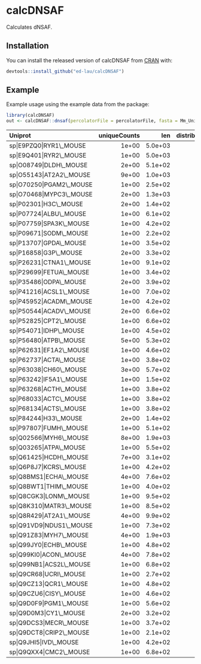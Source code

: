 
<!-- README.md is generated from README.Rmd. Please edit that file -->
calcDNSAF
=========

Calculates dNSAF.

Installation
------------

You can install the released version of calcDNSAF from [CRAN](https://CRAN.R-project.org) with:

``` r
devtools::install_github("ed-lau/calcDNSAF")
```

Example
-------

Example usage using the example data from the package:

``` r
library(calcDNSAF)
out <- calcDNSAF::dnsaf(percolatorFile = percolatorFile, fasta = Mm_UniProt, test_run=T, q_cutoff=0.01)
```

<table class="table table-striped table-hover table-condensed table-responsive" style="margin-left: auto; margin-right: auto;">
<thead>
<tr>
<th style="text-align:left;">
Uniprot
</th>
<th style="text-align:right;">
uniqueCounts
</th>
<th style="text-align:right;">
len
</th>
<th style="text-align:right;">
distributedCounts
</th>
<th style="text-align:right;">
SAF
</th>
<th style="text-align:right;">
dSAF
</th>
<th style="text-align:right;">
NSAF
</th>
<th style="text-align:right;">
dNSAF
</th>
</tr>
</thead>
<tbody>
<tr>
<td style="text-align:left;">
sp|E9PZQ0|RYR1\_MOUSE
</td>
<td style="text-align:right;">
1e+00
</td>
<td style="text-align:right;">
5.0e+03
</td>
<td style="text-align:right;">
5.0e-01
</td>
<td style="text-align:right;">
0e+00
</td>
<td style="text-align:right;">
0e+00
</td>
<td style="text-align:right;">
0.0e+00
</td>
<td style="text-align:right;">
0.0e+00
</td>
</tr>
<tr>
<td style="text-align:left;">
sp|E9Q401|RYR2\_MOUSE
</td>
<td style="text-align:right;">
1e+00
</td>
<td style="text-align:right;">
5.0e+03
</td>
<td style="text-align:right;">
5.0e-01
</td>
<td style="text-align:right;">
0e+00
</td>
<td style="text-align:right;">
0e+00
</td>
<td style="text-align:right;">
0.0e+00
</td>
<td style="text-align:right;">
0.0e+00
</td>
</tr>
<tr>
<td style="text-align:left;">
sp|O08749|DLDH\_MOUSE
</td>
<td style="text-align:right;">
2e+00
</td>
<td style="text-align:right;">
5.1e+02
</td>
<td style="text-align:right;">
2.0e+00
</td>
<td style="text-align:right;">
0e+00
</td>
<td style="text-align:right;">
0e+00
</td>
<td style="text-align:right;">
2.0e-02
</td>
<td style="text-align:right;">
2.0e-02
</td>
</tr>
<tr>
<td style="text-align:left;">
sp|O55143|AT2A2\_MOUSE
</td>
<td style="text-align:right;">
9e+00
</td>
<td style="text-align:right;">
1.0e+03
</td>
<td style="text-align:right;">
7.8e+00
</td>
<td style="text-align:right;">
1e-02
</td>
<td style="text-align:right;">
1e-02
</td>
<td style="text-align:right;">
4.0e-02
</td>
<td style="text-align:right;">
4.0e-02
</td>
</tr>
<tr>
<td style="text-align:left;">
sp|O70250|PGAM2\_MOUSE
</td>
<td style="text-align:right;">
1e+00
</td>
<td style="text-align:right;">
2.5e+02
</td>
<td style="text-align:right;">
1.0e+00
</td>
<td style="text-align:right;">
0e+00
</td>
<td style="text-align:right;">
0e+00
</td>
<td style="text-align:right;">
2.0e-02
</td>
<td style="text-align:right;">
2.0e-02
</td>
</tr>
<tr>
<td style="text-align:left;">
sp|O70468|MYPC3\_MOUSE
</td>
<td style="text-align:right;">
2e+00
</td>
<td style="text-align:right;">
1.3e+03
</td>
<td style="text-align:right;">
2.0e+00
</td>
<td style="text-align:right;">
0e+00
</td>
<td style="text-align:right;">
0e+00
</td>
<td style="text-align:right;">
1.0e-02
</td>
<td style="text-align:right;">
1.0e-02
</td>
</tr>
<tr>
<td style="text-align:left;">
sp|P02301|H3C\_MOUSE
</td>
<td style="text-align:right;">
2e+00
</td>
<td style="text-align:right;">
1.4e+02
</td>
<td style="text-align:right;">
1.0e+00
</td>
<td style="text-align:right;">
1e-02
</td>
<td style="text-align:right;">
1e-02
</td>
<td style="text-align:right;">
7.0e-02
</td>
<td style="text-align:right;">
4.0e-02
</td>
</tr>
<tr>
<td style="text-align:left;">
sp|P07724|ALBU\_MOUSE
</td>
<td style="text-align:right;">
1e+00
</td>
<td style="text-align:right;">
6.1e+02
</td>
<td style="text-align:right;">
1.0e+00
</td>
<td style="text-align:right;">
0e+00
</td>
<td style="text-align:right;">
0e+00
</td>
<td style="text-align:right;">
1.0e-02
</td>
<td style="text-align:right;">
1.0e-02
</td>
</tr>
<tr>
<td style="text-align:left;">
sp|P07759|SPA3K\_MOUSE
</td>
<td style="text-align:right;">
1e+00
</td>
<td style="text-align:right;">
4.2e+02
</td>
<td style="text-align:right;">
1.0e+00
</td>
<td style="text-align:right;">
0e+00
</td>
<td style="text-align:right;">
0e+00
</td>
<td style="text-align:right;">
1.0e-02
</td>
<td style="text-align:right;">
1.0e-02
</td>
</tr>
<tr>
<td style="text-align:left;">
sp|P09671|SODM\_MOUSE
</td>
<td style="text-align:right;">
1e+00
</td>
<td style="text-align:right;">
2.2e+02
</td>
<td style="text-align:right;">
1.0e+00
</td>
<td style="text-align:right;">
0e+00
</td>
<td style="text-align:right;">
0e+00
</td>
<td style="text-align:right;">
2.0e-02
</td>
<td style="text-align:right;">
3.0e-02
</td>
</tr>
<tr>
<td style="text-align:left;">
sp|P13707|GPDA\_MOUSE
</td>
<td style="text-align:right;">
1e+00
</td>
<td style="text-align:right;">
3.5e+02
</td>
<td style="text-align:right;">
1.0e+00
</td>
<td style="text-align:right;">
0e+00
</td>
<td style="text-align:right;">
0e+00
</td>
<td style="text-align:right;">
1.0e-02
</td>
<td style="text-align:right;">
2.0e-02
</td>
</tr>
<tr>
<td style="text-align:left;">
sp|P16858|G3P\_MOUSE
</td>
<td style="text-align:right;">
2e+00
</td>
<td style="text-align:right;">
3.3e+02
</td>
<td style="text-align:right;">
2.0e+00
</td>
<td style="text-align:right;">
1e-02
</td>
<td style="text-align:right;">
1e-02
</td>
<td style="text-align:right;">
3.0e-02
</td>
<td style="text-align:right;">
3.0e-02
</td>
</tr>
<tr>
<td style="text-align:left;">
sp|P26231|CTNA1\_MOUSE
</td>
<td style="text-align:right;">
1e+00
</td>
<td style="text-align:right;">
9.1e+02
</td>
<td style="text-align:right;">
1.0e+00
</td>
<td style="text-align:right;">
0e+00
</td>
<td style="text-align:right;">
0e+00
</td>
<td style="text-align:right;">
1.0e-02
</td>
<td style="text-align:right;">
1.0e-02
</td>
</tr>
<tr>
<td style="text-align:left;">
sp|P29699|FETUA\_MOUSE
</td>
<td style="text-align:right;">
1e+00
</td>
<td style="text-align:right;">
3.4e+02
</td>
<td style="text-align:right;">
1.0e+00
</td>
<td style="text-align:right;">
0e+00
</td>
<td style="text-align:right;">
0e+00
</td>
<td style="text-align:right;">
1.0e-02
</td>
<td style="text-align:right;">
2.0e-02
</td>
</tr>
<tr>
<td style="text-align:left;">
sp|P35486|ODPA\_MOUSE
</td>
<td style="text-align:right;">
2e+00
</td>
<td style="text-align:right;">
3.9e+02
</td>
<td style="text-align:right;">
2.0e+00
</td>
<td style="text-align:right;">
1e-02
</td>
<td style="text-align:right;">
1e-02
</td>
<td style="text-align:right;">
3.0e-02
</td>
<td style="text-align:right;">
3.0e-02
</td>
</tr>
<tr>
<td style="text-align:left;">
sp|P41216|ACSL1\_MOUSE
</td>
<td style="text-align:right;">
1e+00
</td>
<td style="text-align:right;">
7.0e+02
</td>
<td style="text-align:right;">
1.0e+00
</td>
<td style="text-align:right;">
0e+00
</td>
<td style="text-align:right;">
0e+00
</td>
<td style="text-align:right;">
1.0e-02
</td>
<td style="text-align:right;">
1.0e-02
</td>
</tr>
<tr>
<td style="text-align:left;">
sp|P45952|ACADM\_MOUSE
</td>
<td style="text-align:right;">
1e+00
</td>
<td style="text-align:right;">
4.2e+02
</td>
<td style="text-align:right;">
1.0e+00
</td>
<td style="text-align:right;">
0e+00
</td>
<td style="text-align:right;">
0e+00
</td>
<td style="text-align:right;">
1.0e-02
</td>
<td style="text-align:right;">
1.0e-02
</td>
</tr>
<tr>
<td style="text-align:left;">
sp|P50544|ACADV\_MOUSE
</td>
<td style="text-align:right;">
2e+00
</td>
<td style="text-align:right;">
6.6e+02
</td>
<td style="text-align:right;">
2.0e+00
</td>
<td style="text-align:right;">
0e+00
</td>
<td style="text-align:right;">
0e+00
</td>
<td style="text-align:right;">
1.0e-02
</td>
<td style="text-align:right;">
2.0e-02
</td>
</tr>
<tr>
<td style="text-align:left;">
sp|P52825|CPT2\_MOUSE
</td>
<td style="text-align:right;">
1e+00
</td>
<td style="text-align:right;">
6.6e+02
</td>
<td style="text-align:right;">
1.0e+00
</td>
<td style="text-align:right;">
0e+00
</td>
<td style="text-align:right;">
0e+00
</td>
<td style="text-align:right;">
1.0e-02
</td>
<td style="text-align:right;">
1.0e-02
</td>
</tr>
<tr>
<td style="text-align:left;">
sp|P54071|IDHP\_MOUSE
</td>
<td style="text-align:right;">
1e+00
</td>
<td style="text-align:right;">
4.5e+02
</td>
<td style="text-align:right;">
1.0e+00
</td>
<td style="text-align:right;">
0e+00
</td>
<td style="text-align:right;">
0e+00
</td>
<td style="text-align:right;">
1.0e-02
</td>
<td style="text-align:right;">
1.0e-02
</td>
</tr>
<tr>
<td style="text-align:left;">
sp|P56480|ATPB\_MOUSE
</td>
<td style="text-align:right;">
5e+00
</td>
<td style="text-align:right;">
5.3e+02
</td>
<td style="text-align:right;">
5.0e+00
</td>
<td style="text-align:right;">
1e-02
</td>
<td style="text-align:right;">
1e-02
</td>
<td style="text-align:right;">
5.0e-02
</td>
<td style="text-align:right;">
5.0e-02
</td>
</tr>
<tr>
<td style="text-align:left;">
sp|P62631|EF1A2\_MOUSE
</td>
<td style="text-align:right;">
1e+00
</td>
<td style="text-align:right;">
4.6e+02
</td>
<td style="text-align:right;">
1.0e+00
</td>
<td style="text-align:right;">
0e+00
</td>
<td style="text-align:right;">
0e+00
</td>
<td style="text-align:right;">
1.0e-02
</td>
<td style="text-align:right;">
1.0e-02
</td>
</tr>
<tr>
<td style="text-align:left;">
sp|P62737|ACTA\_MOUSE
</td>
<td style="text-align:right;">
1e+00
</td>
<td style="text-align:right;">
3.8e+02
</td>
<td style="text-align:right;">
2.5e-01
</td>
<td style="text-align:right;">
0e+00
</td>
<td style="text-align:right;">
0e+00
</td>
<td style="text-align:right;">
1.0e-02
</td>
<td style="text-align:right;">
0.0e+00
</td>
</tr>
<tr>
<td style="text-align:left;">
sp|P63038|CH60\_MOUSE
</td>
<td style="text-align:right;">
3e+00
</td>
<td style="text-align:right;">
5.7e+02
</td>
<td style="text-align:right;">
3.0e+00
</td>
<td style="text-align:right;">
1e-02
</td>
<td style="text-align:right;">
1e-02
</td>
<td style="text-align:right;">
3.0e-02
</td>
<td style="text-align:right;">
3.0e-02
</td>
</tr>
<tr>
<td style="text-align:left;">
sp|P63242|IF5A1\_MOUSE
</td>
<td style="text-align:right;">
1e+00
</td>
<td style="text-align:right;">
1.5e+02
</td>
<td style="text-align:right;">
1.0e+00
</td>
<td style="text-align:right;">
1e-02
</td>
<td style="text-align:right;">
1e-02
</td>
<td style="text-align:right;">
3.0e-02
</td>
<td style="text-align:right;">
4.0e-02
</td>
</tr>
<tr>
<td style="text-align:left;">
sp|P63268|ACTH\_MOUSE
</td>
<td style="text-align:right;">
1e+00
</td>
<td style="text-align:right;">
3.8e+02
</td>
<td style="text-align:right;">
2.5e-01
</td>
<td style="text-align:right;">
0e+00
</td>
<td style="text-align:right;">
0e+00
</td>
<td style="text-align:right;">
1.0e-02
</td>
<td style="text-align:right;">
0.0e+00
</td>
</tr>
<tr>
<td style="text-align:left;">
sp|P68033|ACTC\_MOUSE
</td>
<td style="text-align:right;">
1e+00
</td>
<td style="text-align:right;">
3.8e+02
</td>
<td style="text-align:right;">
2.5e-01
</td>
<td style="text-align:right;">
0e+00
</td>
<td style="text-align:right;">
0e+00
</td>
<td style="text-align:right;">
1.0e-02
</td>
<td style="text-align:right;">
0.0e+00
</td>
</tr>
<tr>
<td style="text-align:left;">
sp|P68134|ACTS\_MOUSE
</td>
<td style="text-align:right;">
1e+00
</td>
<td style="text-align:right;">
3.8e+02
</td>
<td style="text-align:right;">
2.5e-01
</td>
<td style="text-align:right;">
0e+00
</td>
<td style="text-align:right;">
0e+00
</td>
<td style="text-align:right;">
1.0e-02
</td>
<td style="text-align:right;">
0.0e+00
</td>
</tr>
<tr>
<td style="text-align:left;">
sp|P84244|H33\_MOUSE
</td>
<td style="text-align:right;">
2e+00
</td>
<td style="text-align:right;">
1.4e+02
</td>
<td style="text-align:right;">
1.0e+00
</td>
<td style="text-align:right;">
1e-02
</td>
<td style="text-align:right;">
1e-02
</td>
<td style="text-align:right;">
7.0e-02
</td>
<td style="text-align:right;">
4.0e-02
</td>
</tr>
<tr>
<td style="text-align:left;">
sp|P97807|FUMH\_MOUSE
</td>
<td style="text-align:right;">
1e+00
</td>
<td style="text-align:right;">
5.1e+02
</td>
<td style="text-align:right;">
1.0e+00
</td>
<td style="text-align:right;">
0e+00
</td>
<td style="text-align:right;">
0e+00
</td>
<td style="text-align:right;">
1.0e-02
</td>
<td style="text-align:right;">
1.0e-02
</td>
</tr>
<tr>
<td style="text-align:left;">
sp|Q02566|MYH6\_MOUSE
</td>
<td style="text-align:right;">
8e+00
</td>
<td style="text-align:right;">
1.9e+03
</td>
<td style="text-align:right;">
6.7e+00
</td>
<td style="text-align:right;">
0e+00
</td>
<td style="text-align:right;">
0e+00
</td>
<td style="text-align:right;">
2.0e-02
</td>
<td style="text-align:right;">
2.0e-02
</td>
</tr>
<tr>
<td style="text-align:left;">
sp|Q03265|ATPA\_MOUSE
</td>
<td style="text-align:right;">
1e+00
</td>
<td style="text-align:right;">
5.5e+02
</td>
<td style="text-align:right;">
1.0e+00
</td>
<td style="text-align:right;">
0e+00
</td>
<td style="text-align:right;">
0e+00
</td>
<td style="text-align:right;">
1.0e-02
</td>
<td style="text-align:right;">
1.0e-02
</td>
</tr>
<tr>
<td style="text-align:left;">
sp|Q61425|HCDH\_MOUSE
</td>
<td style="text-align:right;">
7e+00
</td>
<td style="text-align:right;">
3.1e+02
</td>
<td style="text-align:right;">
7.0e+00
</td>
<td style="text-align:right;">
2e-02
</td>
<td style="text-align:right;">
2e-02
</td>
<td style="text-align:right;">
1.1e-01
</td>
<td style="text-align:right;">
1.3e-01
</td>
</tr>
<tr>
<td style="text-align:left;">
sp|Q6P8J7|KCRS\_MOUSE
</td>
<td style="text-align:right;">
1e+00
</td>
<td style="text-align:right;">
4.2e+02
</td>
<td style="text-align:right;">
1.0e+00
</td>
<td style="text-align:right;">
0e+00
</td>
<td style="text-align:right;">
0e+00
</td>
<td style="text-align:right;">
1.0e-02
</td>
<td style="text-align:right;">
1.0e-02
</td>
</tr>
<tr>
<td style="text-align:left;">
sp|Q8BMS1|ECHA\_MOUSE
</td>
<td style="text-align:right;">
4e+00
</td>
<td style="text-align:right;">
7.6e+02
</td>
<td style="text-align:right;">
4.0e+00
</td>
<td style="text-align:right;">
1e-02
</td>
<td style="text-align:right;">
1e-02
</td>
<td style="text-align:right;">
3.0e-02
</td>
<td style="text-align:right;">
3.0e-02
</td>
</tr>
<tr>
<td style="text-align:left;">
sp|Q8BWT1|THIM\_MOUSE
</td>
<td style="text-align:right;">
1e+00
</td>
<td style="text-align:right;">
4.0e+02
</td>
<td style="text-align:right;">
1.0e+00
</td>
<td style="text-align:right;">
0e+00
</td>
<td style="text-align:right;">
0e+00
</td>
<td style="text-align:right;">
1.0e-02
</td>
<td style="text-align:right;">
1.0e-02
</td>
</tr>
<tr>
<td style="text-align:left;">
sp|Q8CGK3|LONM\_MOUSE
</td>
<td style="text-align:right;">
1e+00
</td>
<td style="text-align:right;">
9.5e+02
</td>
<td style="text-align:right;">
1.0e+00
</td>
<td style="text-align:right;">
0e+00
</td>
<td style="text-align:right;">
0e+00
</td>
<td style="text-align:right;">
1.0e-02
</td>
<td style="text-align:right;">
1.0e-02
</td>
</tr>
<tr>
<td style="text-align:left;">
sp|Q8K310|MATR3\_MOUSE
</td>
<td style="text-align:right;">
1e+00
</td>
<td style="text-align:right;">
8.5e+02
</td>
<td style="text-align:right;">
1.0e+00
</td>
<td style="text-align:right;">
0e+00
</td>
<td style="text-align:right;">
0e+00
</td>
<td style="text-align:right;">
1.0e-02
</td>
<td style="text-align:right;">
1.0e-02
</td>
</tr>
<tr>
<td style="text-align:left;">
sp|Q8R429|AT2A1\_MOUSE
</td>
<td style="text-align:right;">
4e+00
</td>
<td style="text-align:right;">
9.9e+02
</td>
<td style="text-align:right;">
1.2e+00
</td>
<td style="text-align:right;">
0e+00
</td>
<td style="text-align:right;">
0e+00
</td>
<td style="text-align:right;">
2.0e-02
</td>
<td style="text-align:right;">
1.0e-02
</td>
</tr>
<tr>
<td style="text-align:left;">
sp|Q91VD9|NDUS1\_MOUSE
</td>
<td style="text-align:right;">
1e+00
</td>
<td style="text-align:right;">
7.3e+02
</td>
<td style="text-align:right;">
1.0e+00
</td>
<td style="text-align:right;">
0e+00
</td>
<td style="text-align:right;">
0e+00
</td>
<td style="text-align:right;">
1.0e-02
</td>
<td style="text-align:right;">
1.0e-02
</td>
</tr>
<tr>
<td style="text-align:left;">
sp|Q91Z83|MYH7\_MOUSE
</td>
<td style="text-align:right;">
4e+00
</td>
<td style="text-align:right;">
1.9e+03
</td>
<td style="text-align:right;">
1.3e+00
</td>
<td style="text-align:right;">
0e+00
</td>
<td style="text-align:right;">
0e+00
</td>
<td style="text-align:right;">
1.0e-02
</td>
<td style="text-align:right;">
0.0e+00
</td>
</tr>
<tr>
<td style="text-align:left;">
sp|Q99JY0|ECHB\_MOUSE
</td>
<td style="text-align:right;">
1e+00
</td>
<td style="text-align:right;">
4.8e+02
</td>
<td style="text-align:right;">
1.0e+00
</td>
<td style="text-align:right;">
0e+00
</td>
<td style="text-align:right;">
0e+00
</td>
<td style="text-align:right;">
1.0e-02
</td>
<td style="text-align:right;">
1.0e-02
</td>
</tr>
<tr>
<td style="text-align:left;">
sp|Q99KI0|ACON\_MOUSE
</td>
<td style="text-align:right;">
4e+00
</td>
<td style="text-align:right;">
7.8e+02
</td>
<td style="text-align:right;">
4.0e+00
</td>
<td style="text-align:right;">
1e-02
</td>
<td style="text-align:right;">
1e-02
</td>
<td style="text-align:right;">
3.0e-02
</td>
<td style="text-align:right;">
3.0e-02
</td>
</tr>
<tr>
<td style="text-align:left;">
sp|Q99NB1|ACS2L\_MOUSE
</td>
<td style="text-align:right;">
1e+00
</td>
<td style="text-align:right;">
6.8e+02
</td>
<td style="text-align:right;">
1.0e+00
</td>
<td style="text-align:right;">
0e+00
</td>
<td style="text-align:right;">
0e+00
</td>
<td style="text-align:right;">
1.0e-02
</td>
<td style="text-align:right;">
1.0e-02
</td>
</tr>
<tr>
<td style="text-align:left;">
sp|Q9CR68|UCRI\_MOUSE
</td>
<td style="text-align:right;">
1e+00
</td>
<td style="text-align:right;">
2.7e+02
</td>
<td style="text-align:right;">
1.0e+00
</td>
<td style="text-align:right;">
0e+00
</td>
<td style="text-align:right;">
0e+00
</td>
<td style="text-align:right;">
2.0e-02
</td>
<td style="text-align:right;">
2.0e-02
</td>
</tr>
<tr>
<td style="text-align:left;">
sp|Q9CZ13|QCR1\_MOUSE
</td>
<td style="text-align:right;">
1e+00
</td>
<td style="text-align:right;">
4.8e+02
</td>
<td style="text-align:right;">
1.0e+00
</td>
<td style="text-align:right;">
0e+00
</td>
<td style="text-align:right;">
0e+00
</td>
<td style="text-align:right;">
1.0e-02
</td>
<td style="text-align:right;">
1.0e-02
</td>
</tr>
<tr>
<td style="text-align:left;">
sp|Q9CZU6|CISY\_MOUSE
</td>
<td style="text-align:right;">
1e+00
</td>
<td style="text-align:right;">
4.6e+02
</td>
<td style="text-align:right;">
1.0e+00
</td>
<td style="text-align:right;">
0e+00
</td>
<td style="text-align:right;">
0e+00
</td>
<td style="text-align:right;">
1.0e-02
</td>
<td style="text-align:right;">
1.0e-02
</td>
</tr>
<tr>
<td style="text-align:left;">
sp|Q9D0F9|PGM1\_MOUSE
</td>
<td style="text-align:right;">
1e+00
</td>
<td style="text-align:right;">
5.6e+02
</td>
<td style="text-align:right;">
1.0e+00
</td>
<td style="text-align:right;">
0e+00
</td>
<td style="text-align:right;">
0e+00
</td>
<td style="text-align:right;">
1.0e-02
</td>
<td style="text-align:right;">
1.0e-02
</td>
</tr>
<tr>
<td style="text-align:left;">
sp|Q9D0M3|CY1\_MOUSE
</td>
<td style="text-align:right;">
2e+00
</td>
<td style="text-align:right;">
3.2e+02
</td>
<td style="text-align:right;">
2.0e+00
</td>
<td style="text-align:right;">
1e-02
</td>
<td style="text-align:right;">
1e-02
</td>
<td style="text-align:right;">
3.0e-02
</td>
<td style="text-align:right;">
3.0e-02
</td>
</tr>
<tr>
<td style="text-align:left;">
sp|Q9DCS3|MECR\_MOUSE
</td>
<td style="text-align:right;">
1e+00
</td>
<td style="text-align:right;">
3.7e+02
</td>
<td style="text-align:right;">
1.0e+00
</td>
<td style="text-align:right;">
0e+00
</td>
<td style="text-align:right;">
0e+00
</td>
<td style="text-align:right;">
1.0e-02
</td>
<td style="text-align:right;">
2.0e-02
</td>
</tr>
<tr>
<td style="text-align:left;">
sp|Q9DCT8|CRIP2\_MOUSE
</td>
<td style="text-align:right;">
1e+00
</td>
<td style="text-align:right;">
2.1e+02
</td>
<td style="text-align:right;">
1.0e+00
</td>
<td style="text-align:right;">
0e+00
</td>
<td style="text-align:right;">
0e+00
</td>
<td style="text-align:right;">
2.0e-02
</td>
<td style="text-align:right;">
3.0e-02
</td>
</tr>
<tr>
<td style="text-align:left;">
sp|Q9JHI5|IVD\_MOUSE
</td>
<td style="text-align:right;">
1e+00
</td>
<td style="text-align:right;">
4.2e+02
</td>
<td style="text-align:right;">
1.0e+00
</td>
<td style="text-align:right;">
0e+00
</td>
<td style="text-align:right;">
0e+00
</td>
<td style="text-align:right;">
1.0e-02
</td>
<td style="text-align:right;">
1.0e-02
</td>
</tr>
<tr>
<td style="text-align:left;">
sp|Q9QXX4|CMC2\_MOUSE
</td>
<td style="text-align:right;">
1e+00
</td>
<td style="text-align:right;">
6.8e+02
</td>
<td style="text-align:right;">
1.0e+00
</td>
<td style="text-align:right;">
0e+00
</td>
<td style="text-align:right;">
0e+00
</td>
<td style="text-align:right;">
1.0e-02
</td>
<td style="text-align:right;">
1.0e-02
</td>
</tr>
</tbody>
</table>
